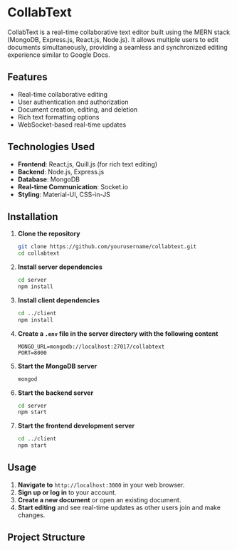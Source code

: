 # CollabText

CollabText is a real-time collaborative text editor built using the MERN stack (MongoDB, Express.js, React.js, Node.js). It allows multiple users to edit documents simultaneously, providing a seamless and synchronized editing experience similar to Google Docs.

## Features

- Real-time collaborative editing
- User authentication and authorization
- Document creation, editing, and deletion
- Rich text formatting options
- WebSocket-based real-time updates

## Technologies Used

- **Frontend**: React.js, Quill.js (for rich text editing)
- **Backend**: Node.js, Express.js
- **Database**: MongoDB
- **Real-time Communication**: Socket.io
- **Styling**: Material-UI, CSS-in-JS

## Installation

1. **Clone the repository**
    ```bash
    git clone https://github.com/yourusername/collabtext.git
    cd collabtext
    ```

2. **Install server dependencies**
    ```bash
    cd server
    npm install
    ```

3. **Install client dependencies**
    ```bash
    cd ../client
    npm install
    ```

4. **Create a `.env` file in the server directory with the following content**
    ```plaintext
    MONGO_URL=mongodb://localhost:27017/collabtext
    PORT=8000
    ```

5. **Start the MongoDB server**
    ```bash
    mongod
    ```

6. **Start the backend server**
    ```bash
    cd server
    npm start
    ```

7. **Start the frontend development server**
    ```bash
    cd ../client
    npm start
    ```

## Usage

1. **Navigate to** `http://localhost:3000` in your web browser.
2. **Sign up or log in** to your account.
3. **Create a new document** or open an existing document.
4. **Start editing** and see real-time updates as other users join and make changes.

## Project Structure